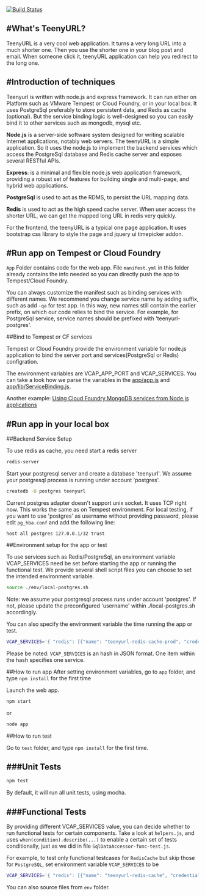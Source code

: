 [![Build Status](https://travis-ci.org/vmw-tmpst/heroapp-TeenyURL.png?branch=master)](https://travis-ci.org/vmw-tmpst/heroapp-TeenyURL)

#What's TeenyURL?
--------------
TeenyURL is a very cool web application. It turns a very long URL into a much shorter one. Then you use the shorter one in your blog post and email. When someone click it, teenyURL application can help you redirect to the long one.

#Introduction of techniques
--------------

Teenyurl is written with node.js and express framework. It can run either on Platform such as VMware Tempest or Cloud Foundry, or in your local box. It uses PostgreSql preferably to store persistent data, and Redis as cache (optional). But the service binding logic is well-designed so you can easily bind it to other services such as mongodb, mysql etc.

__Node.js__ is a server-side software system designed for writing scalable Internet applications, notably web servers. The teenyURL is a simple application. So it uses the node.js to implement the backend services which access the PostgreSql database and Redis cache server and exposes several RESTful APIs. 

__Express__: is a minimal and flexible node.js web application framework, providing a robust set of features for building single and multi-page, and hybrid web applications.

__PostgreSql__ is used to act as the RDMS, to persist the URL mapping data.

__Redis__ is used to act as the high speed cache server. When user access the shorter URL, we can get the mapped long URL in redis very quickly.

For the frontend, the teenyURL is a typical one page application. It uses bootstrap css library to style the page and jquery ui timepicker addon. 

#Run app on Tempest or Cloud Foundry
--------------
`App` Folder contains code for the web app. File `manifest.yml` in this folder already contains the info needed so you can directly push the app to Tempest/Cloud Foundry.

You can always customize the manifest such as binding services with different names. We recommend you change service name by adding suffix, such as add `-qa` for test app. In this way, new names still contain the earlier prefix, on which our code relies to bind the service. For example, for PostgreSql service, service names should be prefixed with 'teenyurl-postgres'.

##Bind to Tempest or CF services

Tempest or Cloud Foundry provide the environment variable for node.js application to bind the server port and services(PostgreSql or Redis) configration.

The environment variables are VCAP_APP_PORT and VCAP_SERVICES. You can take a look how we parse the variables in the [app/app.js](https://github.com/vmw-tmpst/heroapp-TeenyURL/blob/master/app/app.js) and [app/lib/ServiceBinding.js](https://github.com/vmw-tmpst/heroapp-TeenyURL/blob/master/app/lib/ServiceBinding.js).

Another example: [Using Cloud Foundry MongoDB services from Node.js applications](http://docs.cloudfoundry.com/services/mongodb/nodejs-mongodb.html)


#Run app in your local box
--------------

##Backend Service Setup


To use redis as cache, you need start a redis server
```bash
redis-server
```

Start your postgresql server and create a database 'teenyurl'.
We assume your postgresql process is running under account 'postgres'.

```bash
createdb -U postgres teenyurl
```

Current postgres adapter doesn't support unix socket. It uses TCP right now. This works the same as on Tempest environment.
For local testing, if you want to use 'postgres' as username without providing password, please edit `pg_hba.conf` and add the following line:

```
host all postgres 127.0.0.1/32 trust
```

##Environment setup for the app or test

To use services such as Redis/PostgreSql, an environment variable VCAP_SERVICES need be set before starting the app or running the functional test. We provide several shell script files you can choose to set the intended environment variable.

```bash
source ./env/local-postgres.sh
```
Note: we assume your postgresql process runs under account 'postgres'.  If not, please update the preconfigured 'username' within ./local-postgres.sh accordingly.

You can also specify the environment variable the time running the app or test.

```bash
VCAP_SERVICES='{ "redis": [{"name": "teenyurl-redis-cache-prod", "credentials": { "host": "YOUR_REDIS_HOST", "port": YOUR_REDIS_PORT, "password": "YOUR_REDIS_PASSWORD" } }] , "postgres": [{"name" : "teenyurl-postgres-prod", "credentials" : { "database" : "teenyurl", "username" : "postgres" }}] }' COMMAND
```

Please be noted: `VCAP_SERVICES` is an hash in JSON format. One item within the hash specifies one service.

##How to run app
After setting environment variables, go to `app` folder, and type `npm install` for the first time

Launch the web app.

```bash
npm start
```

or

```bash
node app
```

##How to run test


Go to `test` folder, and type `npm install` for the first time.

###Unit Tests
----------------
```bash
npm test
```
By default, it will run all unit tests, using mocha.

###Functional Tests
----------------

By providing different VCAP_SERVICES value, you can decide whether to run functional tests for certain components.
Take a look at `helpers.js`, and uses `when(condition).describe(...)` to enable a certain set of tests conditionally, just as we did in file `SqlDataAccessor-func-test.js`.

For example, to test only functional testcases for `RedisCache` but skip those for `PostgreSQL`, set environment variable `VCAP_SERVICES` to be

```bash
VCAP_SERVICES='{ "redis": [{"name": "teenyurl-redis-cache", "credentials": { "host": "YOUR_REDIS_HOST", "port": YOUR_REDIS_PORT, "password": "YOUR_REDIS_PASSWORD" } }] }' ./test.sh
```

You can also source files from `env` folder.